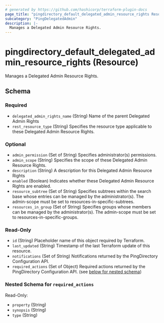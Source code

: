 ```yaml
---
# generated by https://github.com/hashicorp/terraform-plugin-docs
page_title: "pingdirectory_default_delegated_admin_resource_rights Resource - terraform-provider-pingdirectory"
subcategory: "PingDelegatedAdmin"
description: |-
  Manages a Delegated Admin Resource Rights.
---
```


# pingdirectory_default_delegated_admin_resource_rights (Resource)

Manages a Delegated Admin Resource Rights.



<!-- schema generated by tfplugindocs -->
## Schema

### Required

- `delegated_admin_rights_name` (String) Name of the parent Delegated Admin Rights
- `rest_resource_type` (String) Specifies the resource type applicable to these Delegated Admin Resource Rights.

### Optional

- `admin_permission` (Set of String) Specifies administrator(s) permissions.
- `admin_scope` (String) Specifies the scope of these Delegated Admin Resource Rights.
- `description` (String) A description for this Delegated Admin Resource Rights
- `enabled` (Boolean) Indicates whether these Delegated Admin Resource Rights are enabled.
- `resource_subtree` (Set of String) Specifies subtrees within the search base whose entries can be managed by the administrator(s). The admin-scope must be set to resources-in-specific-subtrees.
- `resources_in_group` (Set of String) Specifies groups whose members can be managed by the administrator(s). The admin-scope must be set to resources-in-specific-groups.

### Read-Only

- `id` (String) Placeholder name of this object required by Terraform.
- `last_updated` (String) Timestamp of the last Terraform update of this resource.
- `notifications` (Set of String) Notifications returned by the PingDirectory Configuration API.
- `required_actions` (Set of Object) Required actions returned by the PingDirectory Configuration API. (see [below for nested schema](#nestedatt--required_actions))

<a id="nestedatt--required_actions"></a>
### Nested Schema for `required_actions`

Read-Only:

- `property` (String)
- `synopsis` (String)
- `type` (String)


